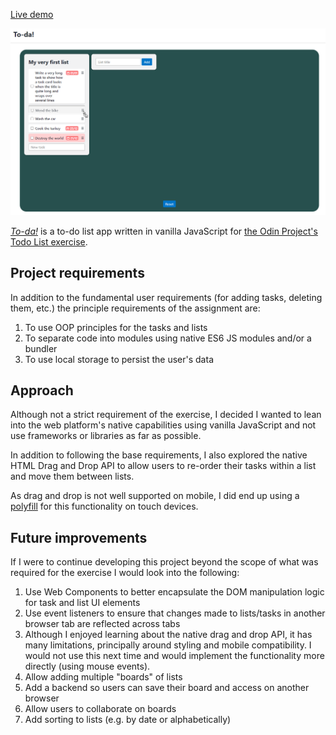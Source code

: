 [Live demo](https://harristom.github.io/odin-todo)

[![](screenshot.png)](https://harristom.github.io/odin-todo)

_[To-da!](https://harristom.github.io/odin-todo)_ is a to-do list app written in vanilla JavaScript for [the Odin Project's Todo List exercise](https://www.theodinproject.com/lessons/node-path-javascript-todo-list).

## Project requirements
In addition to the fundamental user requirements (for adding tasks, deleting them, etc.) the principle requirements of the assignment are: 
1. To use OOP principles for the tasks and lists
2. To separate code into modules using native ES6 JS modules and/or a bundler
3. To use local storage to persist the user's data

## Approach
Although not a strict requirement of the exercise, I decided I wanted to lean into the web platform's native capabilities using vanilla JavaScript and not use frameworks or libraries as far as possible.

In addition to following the base requirements, I also explored the native HTML Drag and Drop API to allow users to re-order their tasks within a list and move them between lists.

As drag and drop is not well supported on mobile, I did end up using a [polyfill](https://github.com/Bernardo-Castilho/dragdroptouch) for this functionality on touch devices.

## Future improvements
If I were to continue developing this project beyond the scope of what was required for the exercise I would look into the following:

1. Use Web Components to better encapsulate the DOM manipulation logic for task and list UI elements
2. Use event listeners to ensure that changes made to lists/tasks in another browser tab are reflected across tabs
3. Although I enjoyed learning about the native drag and drop API, it has many limitations, principally around styling and mobile compatibility. I would not use this next time and would implement the functionality more directly (using mouse events).
4. Allow adding multiple "boards" of lists
5. Add a backend so users can save their board and access on another browser
6. Allow users to collaborate on boards
7. Add sorting to lists (e.g. by date or alphabetically)